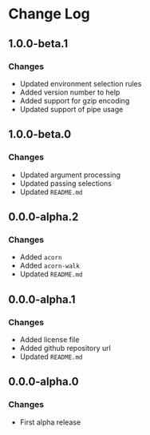 # Change Log

## 1.0.0-beta.1

### Changes

- Updated environment selection rules
- Added version number to help
- Added support for gzip encoding
- Updated support of pipe usage

## 1.0.0-beta.0

### Changes

- Updated argument processing
- Updated passing selections
- Updated `README.md`

## 0.0.0-alpha.2

### Changes

- Added `acorn`
- Added `acorn-walk`
- Updated `README.md`

## 0.0.0-alpha.1

### Changes

- Added license file
- Added github repository url
- Updated `README.md`

## 0.0.0-alpha.0

### Changes

- First alpha release
